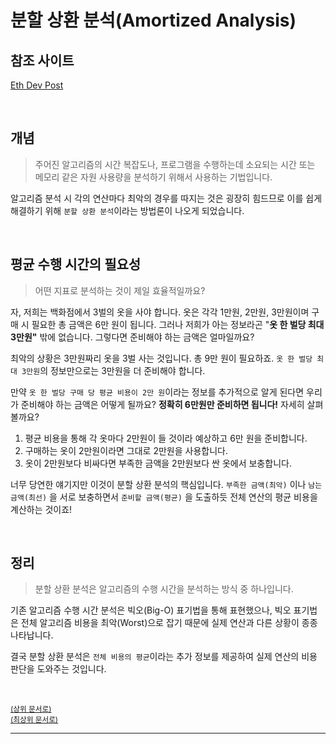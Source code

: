 # 분할 상환 분석(Amortized Analysis)
## 참조 사이트
[Eth Dev Post](https://hcn1519.github.io/articles/2017-05/amortized_analysis)

<br>

## 개념
> 주어진 알고리즘의 시간 복잡도나, 프로그램을 수행하는데 소요되는 시간 또는 메모리 같은 자원 사용량을 분석하기 위해서 사용하는 기법입니다.

알고리즘 분석 시 각의 연산마다 최악의 경우를 따지는 것은 굉장히 힘드므로 이를 쉽게 해결하기 위해 `분할 상환 분석`이라는 방법론이 나오게 되었습니다.

<br>

## 평균 수행 시간의 필요성
> 어떤 지표로 분석하는 것이 제일 효율적일까요?

자, 저희는 백화점에서 3벌의 옷을 사야 합니다. 옷은 각각 1만원, 2만원, 3만원이며 구매 시 필요한 총 금액은 6만 원이 됩니다. 그러나 저희가 아는 정보라곤 "**옷 한 벌당 최대 3만원"** 밖에 없습니다. 그렇다면 준비해야 하는 금액은 얼마일까요?

최악의 상황은 3만원짜리 옷을 3벌 사는 것입니다. 총 9만 원이 필요하죠. `옷 한 벌당 최대 3만원`의 정보만으로는 3만원을 더 준비해야 합니다.

만약 `옷 한 벌당 구매 당 평균 비용이 2만 원`이라는 정보를 추가적으로 알게 된다면 우리가 준비해야 하는 금액은 어떻게 될까요? **정확히 6만원만 준비하면 됩니다!** 자세히 살펴볼까요?
1. 평균 비용을 통해 각 옷마다 2만원이 들 것이라 예상하고 6만 원을 준비합니다.
2. 구매하는 옷이 2만원이라면 그대로 2만원을 사용합니다.
3. 옷이 2만원보다 비싸다면 부족한 금액을 2만원보다 싼 옷에서 보충합니다.

너무 당연한 얘기지만 이것이 분할 상환 분석의 핵심입니다. `부족한 금액(최악)` 이나 `남는 금액(최선)` 을 서로 보충하면서 `준비할 금액(평균)` 을 도출하듯 전체 연산의 평균 비용을 계산하는 것이죠!

<br>

## 정리
> 분할 상환 분석은 알고리즘의 수행 시간을 분석하는 방식 중 하나입니다.

기존 알고리즘 수행 시간 분석은 빅오(Big-O) 표기법을 통해 표현했으나, 빅오 표기법은 전체 알고리즘 비용을 최악(Worst)으로 잡기 때문에 실제 연산과 다른 상황이 종종 나타납니다.

결국 분할 상환 분석은 `전체 비용의 평균`이라는 추가 정보를 제공하여 실제 연산의 비용 판단을 도와주는 것입니다.

<br>

<sup>[(상위 문서로)](https://github.com/InSeong-So/IT-Note/blob/master/chapter07-%EC%9E%90%EB%A3%8C%EA%B5%AC%EC%A1%B0%EC%99%80_%EC%95%8C%EA%B3%A0%EB%A6%AC%EC%A6%98/DoublingofArray.md#%EB%8D%94%EB%B8%94%EB%A7%81doubling-of-array)</sup><br>
<sup>[(최상위 문서로)](https://github.com/InSeong-So/IT-Note)</sup>

<hr>
<br>